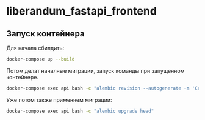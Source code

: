 # liberandum_fastapi_frontend



## Запуск контейнера

Для начала сбилдить:
```sh
docker-compose up --build
```

Потом делат началные миграции, запуск команды при запущенном контейнере.

```sh
docker-compose exec api bash -c "alembic revision --autogenerate -m 'Create users table'"
```

Уже потом также применяем миграции:

```sh
docker-compose exec api bash -c "alembic upgrade head"
```